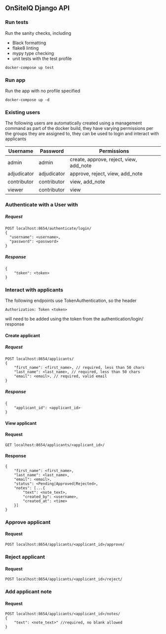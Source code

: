 ## OnSiteIQ Django API

### Run tests
Run the sanity checks, including 
- Black formatting
- flake8 linting
- mypy type checking
- unit tests
with the test profile
```
docker-compose up test
```

### Run app
Run the app with no profile specified
```commandline
docker-compose up -d
```

### Existing users
The following users are automatically created using a management command as part of the docker build, they have varying permissions per the groups they are assigned to, they can be used to login and interact with applicants

| Username    | Password    | Permissions                             |
|-------------|-------------|-----------------------------------------|
| admin       | admin       | create, approve, reject, view, add_note |
| adjudicator | adjudicator | approve, reject, view, add_note         |
| contributor | contributor | view, add_note                          |
| viewer      | contributor | view                                    |


### Authenticate with a User with
##### Request
```
POST localhost:8654/authenticate/login/
{
  "username": <username>,
  "password": <password>
}
```
##### Response
```
{
    "token": <token>
}
```

### Interact with applicants
The following endpoints use TokenAuthentication, so the header
```
Authorization: Token <token>
```
will need to be added using the token from the authentication/login/ response

#### Create applicant
##### Request
```
POST localhost:8654/applicants/
{
    "first_name": <first_name>, // required, less than 50 chars
    "last_name": <last_name>, // required, less than 50 chars
    "email": <email>, // required, valid email
}
```
##### Response
```
{
    "applicant_id": <applicant_id>
}
```

#### View applicant
#### Request
```
GET localhost:8654/applicants/<applicant_id>/
```
#### Response
```
{
    "first_name": <first_name>,
    "last_name": <last_name>,
    "email": <email>,
    "status": <Pending|Approved|Rejected>,
    "notes": [...{
        "text": <note_text>,
        "created_by": <username>,
        "created_at": <time>
    }]
}
```

### Approve applicant
#### Request
```
POST localhost:8654/applicants/<applicant_id>/approve/
```

### Reject applicant
#### Request
```
POST localhost:8654/applicants/<applicant_id>/reject/
```

### Add applicant note
#### Request
```
POST localhost:8654/applicants/<applicant_id>/notes/
{
    "text": <note_text>" //required, no blank allowed
}
```
